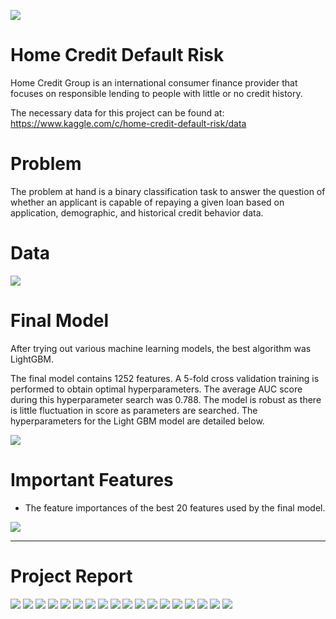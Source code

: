 ![](logo.png)

# Home Credit Default Risk

Home Credit Group is an international consumer finance provider that focuses on
responsible lending to people with little or no credit history. 

The necessary data for this project can be found at:
https://www.kaggle.com/c/home-credit-default-risk/data

# Problem 

The problem at hand is a binary classification task to answer the question of whether an applicant is capable of repaying a given loan based
on application, demographic, and historical credit behavior data.

# Data

![](dat.png)

# Final Model

After trying out various machine learning models, the best algorithm was LightGBM.

The final model contains 1252 features. A 5-fold cross validation training is performed to
obtain optimal hyperparameters. The average AUC score during this hyperparameter search was
0.788. The model is robust as there is little fluctuation in score as parameters are searched. The
hyperparameters for the Light GBM model are detailed below.

![](auc.png)


# Important Features

- The feature importances of the best 20 features used
by the final model.

![](imp.png)

---

# Project Report

![](pngs2/01.png)
![](pngs2/02.png)
![](pngs2/03.png)
![](pngs2/04.png)
![](pngs2/05.png)
![](pngs2/06.png)
![](pngs2/07.png)
![](pngs2/08.png)
![](pngs2/09.png)
![](pngs2/10.png)
![](pngs2/11.png)
![](pngs2/12.png)
![](pngs2/13.png)
![](pngs2/14.png)
![](pngs2/15.png)
![](pngs2/16.png)
![](pngs2/17.png)
![](pngs2/18.png)

